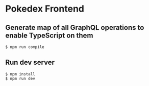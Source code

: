 # Pokedex Frontend

## Generate map of all GraphQL operations to enable TypeScript on them

```
$ npm run compile
```

## Run dev server

```
$ npm install
$ npm run dev
```

